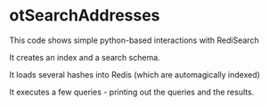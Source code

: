 # otSearchAddresses

This code shows simple python-based interactions with RediSearch

It creates an index and a search schema. 

It loads several hashes into Redis (which are automagically indexed)

It executes a few queries - printing out the queries and the results.
